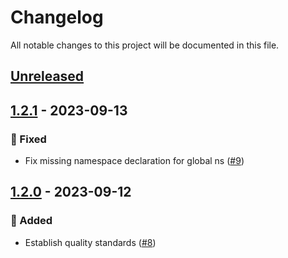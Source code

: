 # Changelog

All notable changes to this project will be documented in this file.

## [Unreleased](https://github.com/figuren-theater/phpstan/compare/1.2.1...HEAD)

## [1.2.1](https://github.com/figuren-theater/phpstan/compare/1.2.0...1.2.1) - 2023-09-13

### 🐛 Fixed

- Fix missing namespace declaration for global ns ([#9](https://github.com/figuren-theater/phpstan/pull/9))

## [1.2.0](https://github.com/figuren-theater/phpstan/compare/1.1.3...1.2.0) - 2023-09-12

### 🚀 Added

- Establish quality standards ([#8](https://github.com/figuren-theater/phpstan/pull/8))
